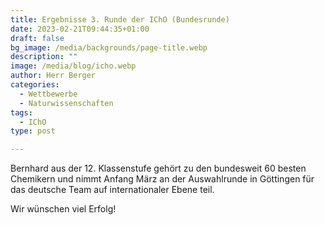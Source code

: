 ```yaml
---
title: Ergebnisse 3. Runde der IChO (Bundesrunde)
date: 2023-02-21T09:44:35+01:00
draft: false
bg_image: /media/backgrounds/page-title.webp
description: ""
image: /media/blog/icho.webp
author: Herr Berger
categories:
  - Wettbewerbe
  - Naturwissenschaften
tags:
  - IChO
type: post

---
```

Bernhard aus der 12. Klassenstufe gehört zu den bundesweit 60 besten Chemikern und nimmt Anfang März an der Auswahlrunde in Göttingen für das deutsche Team auf internationaler Ebene teil. 

Wir wünschen viel Erfolg!
